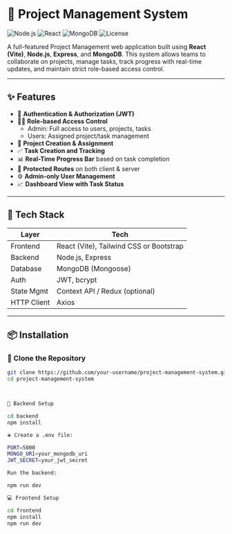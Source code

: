 # 🚀 Project Management System

![Node.js](https://img.shields.io/badge/Backend-Node.js-green)
![React](https://img.shields.io/badge/Frontend-React-blue)
![MongoDB](https://img.shields.io/badge/Database-MongoDB-brightgreen)
![License](https://img.shields.io/badge/License-MIT-lightgrey)

A full-featured Project Management web application built using **React (Vite)**, **Node.js**, **Express**, and **MongoDB**. This system allows teams to collaborate on projects, manage tasks, track progress with real-time updates, and maintain strict role-based access control.

---

## ✨ Features

- 🔐 **Authentication & Authorization (JWT)**
- 🧑‍💼 **Role-based Access Control**
  - Admin: Full access to users, projects, tasks
  - Users: Assigned project/task management
- 📁 **Project Creation & Assignment**
- ✅ **Task Creation and Tracking**
- 📊 **Real-Time Progress Bar** based on task completion
- 👮 **Protected Routes** on both client & server
- ⚙️ **Admin-only User Management**
- 📈 **Dashboard View with Task Status**

---

## 🧰 Tech Stack

| Layer       | Tech                                    |
|-------------|-----------------------------------------|
| Frontend    | React (Vite), Tailwind CSS or Bootstrap |
| Backend     | Node.js, Express                        |
| Database    | MongoDB (Mongoose)                      |
| Auth        | JWT, bcrypt                             |
| State Mgmt  | Context API / Redux (optional)          |
| HTTP Client | Axios                                   |

---

## 📦 Installation

### 🔧 Clone the Repository

```bash
git clone https://github.com/your-username/project-management-system.git
cd project-management-system



📁 Backend Setup

cd backend
npm install

➕ Create a .env file:

PORT=5000
MONGO_URI=your_mongodb_uri
JWT_SECRET=your_jwt_secret

Run the backend:

npm run dev

💻 Frontend Setup

cd frontend
npm install
npm run dev

